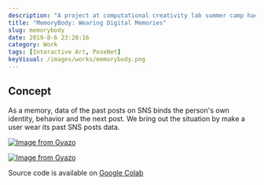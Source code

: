 ```yaml
---
description: "A project at computational creativity lab summer camp hackathon 2019"
title: "MemoryBody: Wearing Digital Memories"
slug: memorybody
date: 2019-8-6 23:20:16
category: Work
tags: [Interactive Art, PoseNet]
keyVisual: /images/works/memorybody.png
---
```


## Concept

As a memory, data of the past posts on SNS binds the person's own identity, behavior and the next post. We bring out the situation by make a user wear its past SNS posts data.

[![Image from Gyazo](https://i.gyazo.com/4cf9e2c300dac5c030a3de74e7604bd0.png)](https://gyazo.com/4cf9e2c300dac5c030a3de74e7604bd0)

[![Image from Gyazo](https://i.gyazo.com/b518fcede0d5c520f4d00b121c792213.jpg)](https://gyazo.com/b518fcede0d5c520f4d00b121c792213)

Source code is available on [Google Colab](https://colab.research.google.com/drive/1qPx3D2dXl_cpTk7Zr5AxyZkcMbeJxFEw)
